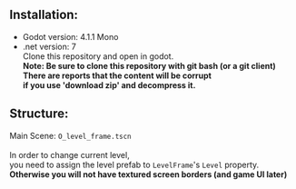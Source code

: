## Installation:
* Godot version: 4.1.1 Mono
* .net version:  7 <br>
Clone this repository and open in godot. <br>
**Note: Be sure to clone this repository with git bash (or a git client) <br>**
**There are reports that the content will be corrupt**<br>
**if you use 'download zip' and decompress it.**

## Structure:
Main Scene: `O_level_frame.tscn` <br> <br>
In order to change current level, <br>
you need to assign the level prefab to `LevelFrame`'s `Level` property. <br>
**Otherwise you will not have textured screen borders (and game UI later)**
